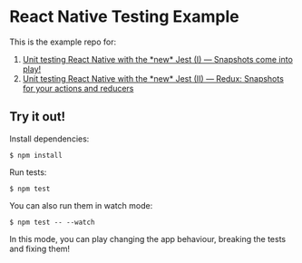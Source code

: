 # React Native Testing Example

This is the example repo for:

1. [Unit testing React Native with the \*new\* Jest (I) — Snapshots come into play!](https://blog.callstack.io/unit-testing-react-native-with-the-new-jest-i-snapshots-come-into-play-68ba19b1b9fe#.o4ov5is9z)
2. [Unit testing React Native with the \*new\* Jest (II) — Redux: Snapshots for your actions and reducers](https://blog.callstack.io/unit-testing-react-native-with-the-new-jest-ii-redux-snapshots-for-your-actions-and-reducers-8559f6f8050b#.sdtb857so)

## Try it out!

Install dependencies:

```
$ npm install
```

Run tests:

```
$ npm test
```

You can also run them in watch mode:
```
$ npm test -- --watch
```

In this mode, you can play changing the app behaviour, breaking the tests and fixing them!

